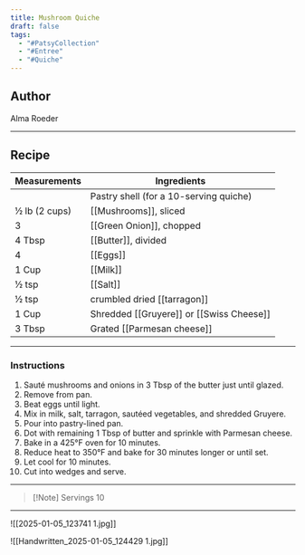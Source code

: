 ```yaml
---
title: Mushroom Quiche
draft: false
tags:
  - "#PatsyCollection"
  - "#Entree"
  - "#Quiche"
---
```

## Author
Alma Roeder
___
## Recipe

| Measurements  | Ingredients                              |
| :------------ | ---------------------------------------- |
|               | Pastry shell (for a 10-serving quiche)   |
| ½ lb (2 cups) | [[Mushrooms]], sliced                    |
| 3             | [[Green Onion]], chopped                 |
| 4 Tbsp        | [[Butter]], divided                      |
| 4             | [[Eggs]]                                 |
| 1 Cup         | [[Milk]]                                 |
| ½ tsp         | [[Salt]]                                 |
| ½ tsp         | crumbled dried [[tarragon]]              |
| 1 Cup         | Shredded [[Gruyere]] or [[Swiss Cheese]] |
| 3 Tbsp        | Grated [[Parmesan cheese]]               |
___
### Instructions
1. Sauté mushrooms and onions in 3 Tbsp of the butter just until glazed.
2. Remove from pan.
3. Beat eggs until light.
4. Mix in milk, salt, tarragon, sautéed vegetables, and shredded Gruyere.
5. Pour into pastry-lined pan.
6. Dot with remaining 1 Tbsp of butter and sprinkle with Parmesan cheese.
7. Bake in a 425°F oven for 10 minutes.
8. Reduce heat to 350°F and bake for 30 minutes longer or until set.
9. Let cool for 10 minutes.
10. Cut into wedges and serve.
___
>[!Note] Servings
> 10

___

![[2025-01-05_123741 1.jpg]]

![[Handwritten_2025-01-05_124429 1.jpg]]

